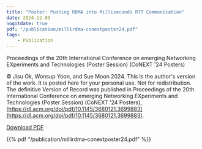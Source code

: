 ```yaml
---
title: "Poster: Pushing RDMA into Milliseconds RTT Communication"
date: 2024-12-09
nogitdate: true
pdf: "/publication/millirdma-conextposter24.pdf"
tags:
    - Publication
---
```


Proceedings of the 20th International Conference on emerging Networking EXperiments and Technologies (Poster Session) (CoNEXT '24 Posters)

© Jisu Ok, Wonsup Yoon, and Sue Moon 2024. This is the author's version of the work. It is posted here for your personal use. Not for redistribution. The definitive Version of Record was published in Proceedings of the 20th International Conference on emerging Networking EXperiments and Technologies (Poster Session) (CoNEXT '24 Posters), [https://dl.acm.org/doi/pdf/10.1145/3680121.3699883](https://dl.acm.org/doi/pdf/10.1145/3680121.3699883).

[Download PDF](/publication/millirdma-conextposter24.pdf)

{{% pdf "/publication/millirdma-conextposter24.pdf" %}}
